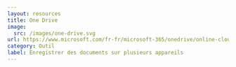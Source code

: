 ```yaml
---
layout: resources
title: One Drive
image:
  src: /images/one-drive.svg
url: https://www.microsoft.com/fr-fr/microsoft-365/onedrive/online-cloud-storage
category: Outil
label: Enregistrer des documents sur plusieurs appareils
---
```

